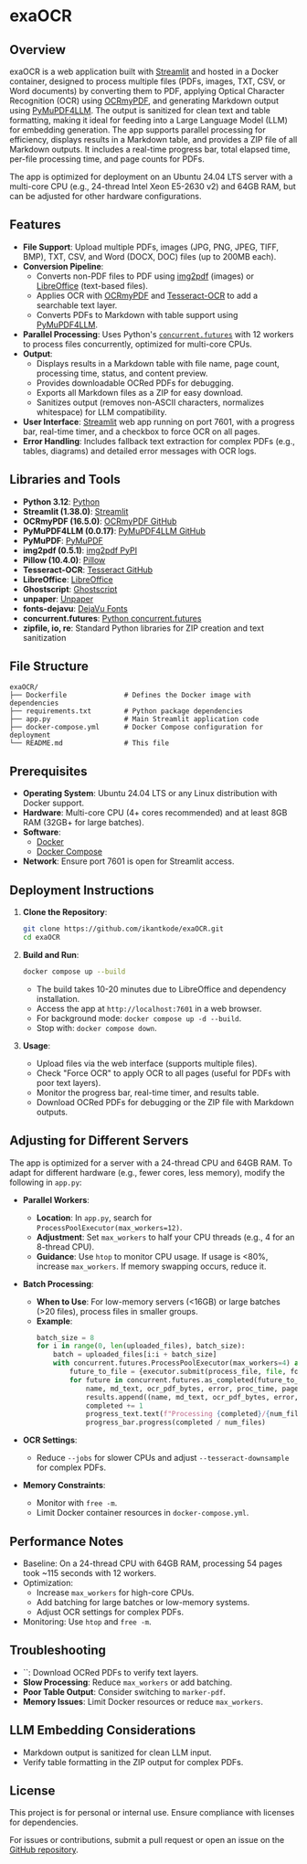 # exaOCR

## Overview

exaOCR is a web application built with [Streamlit](https://streamlit.io/) and hosted in a Docker container, designed to process multiple files (PDFs, images, TXT, CSV, or Word documents) by converting them to PDF, applying Optical Character Recognition (OCR) using [OCRmyPDF](https://github.com/ocrmypdf/OCRmyPDF), and generating Markdown output using [PyMuPDF4LLM](https://github.com/yourusername/PyMuPDF4LLM). The output is sanitized for clean text and table formatting, making it ideal for feeding into a Large Language Model (LLM) for embedding generation. The app supports parallel processing for efficiency, displays results in a Markdown table, and provides a ZIP file of all Markdown outputs. It includes a real-time progress bar, total elapsed time, per-file processing time, and page counts for PDFs.

The app is optimized for deployment on an Ubuntu 24.04 LTS server with a multi-core CPU (e.g., 24-thread Intel Xeon E5-2630 v2) and 64GB RAM, but can be adjusted for other hardware configurations.

## Features

- **File Support**: Upload multiple PDFs, images (JPG, PNG, JPEG, TIFF, BMP), TXT, CSV, and Word (DOCX, DOC) files (up to 200MB each).
- **Conversion Pipeline**:
  - Converts non-PDF files to PDF using [img2pdf](https://pypi.org/project/img2pdf/) (images) or [LibreOffice](https://www.libreoffice.org/) (text-based files).
  - Applies OCR with [OCRmyPDF](https://github.com/ocrmypdf/OCRmyPDF) and [Tesseract-OCR](https://github.com/tesseract-ocr/tesseract) to add a searchable text layer.
  - Converts PDFs to Markdown with table support using [PyMuPDF4LLM](https://github.com/yourusername/PyMuPDF4LLM).
- **Parallel Processing**: Uses Python's [`concurrent.futures`](https://docs.python.org/3/library/concurrent.futures.html) with 12 workers to process files concurrently, optimized for multi-core CPUs.
- **Output**:
  - Displays results in a Markdown table with file name, page count, processing time, status, and content preview.
  - Provides downloadable OCRed PDFs for debugging.
  - Exports all Markdown files as a ZIP for easy download.
  - Sanitizes output (removes non-ASCII characters, normalizes whitespace) for LLM compatibility.
- **User Interface**: [Streamlit](https://streamlit.io/) web app running on port 7601, with a progress bar, real-time timer, and a checkbox to force OCR on all pages.
- **Error Handling**: Includes fallback text extraction for complex PDFs (e.g., tables, diagrams) and detailed error messages with OCR logs.

## Libraries and Tools

- **Python 3.12**: [Python](https://www.python.org/)
- **Streamlit (1.38.0)**: [Streamlit](https://streamlit.io/)
- **OCRmyPDF (16.5.0)**: [OCRmyPDF GitHub](https://github.com/ocrmypdf/OCRmyPDF)
- **PyMuPDF4LLM (0.0.17)**: [PyMuPDF4LLM GitHub](https://github.com/yourusername/PyMuPDF4LLM)
- **PyMuPDF**: [PyMuPDF](https://pymupdf.readthedocs.io/en/latest/)
- **img2pdf (0.5.1)**: [img2pdf PyPI](https://pypi.org/project/img2pdf/)
- **Pillow (10.4.0)**: [Pillow](https://pypi.org/project/Pillow/)
- **Tesseract-OCR**: [Tesseract GitHub](https://github.com/tesseract-ocr/tesseract)
- **LibreOffice**: [LibreOffice](https://www.libreoffice.org/)
- **Ghostscript**: [Ghostscript](https://www.ghostscript.com/)
- **unpaper**: [Unpaper](https://www.flameeyes.eu/projects/unpaper/)
- **fonts-dejavu**: [DejaVu Fonts](https://dejavu-fonts.github.io/)
- **concurrent.futures**: [Python concurrent.futures](https://docs.python.org/3/library/concurrent.futures.html)
- **zipfile, io, re**: Standard Python libraries for ZIP creation and text sanitization

## File Structure

```
exaOCR/
├── Dockerfile              # Defines the Docker image with dependencies
├── requirements.txt        # Python package dependencies
├── app.py                  # Main Streamlit application code
├── docker-compose.yml      # Docker Compose configuration for deployment
└── README.md               # This file
```

## Prerequisites

- **Operating System**: Ubuntu 24.04 LTS or any Linux distribution with Docker support.
- **Hardware**: Multi-core CPU (4+ cores recommended) and at least 8GB RAM (32GB+ for large batches).
- **Software**:
  - [Docker](https://docs.docker.com/get-docker/)
  - [Docker Compose](https://docs.docker.com/compose/install/)
- **Network**: Ensure port 7601 is open for Streamlit access.

## Deployment Instructions

1. **Clone the Repository**:

   ```bash
   git clone https://github.com/ikantkode/exaOCR.git
   cd exaOCR
   ```

2. **Build and Run**:

   ```bash
   docker compose up --build
   ```

   - The build takes 10-20 minutes due to LibreOffice and dependency installation.
   - Access the app at `http://localhost:7601` in a web browser.
   - For background mode: `docker compose up -d --build`.
   - Stop with: `docker compose down`.

3. **Usage**:

   - Upload files via the web interface (supports multiple files).
   - Check "Force OCR" to apply OCR to all pages (useful for PDFs with poor text layers).
   - Monitor the progress bar, real-time timer, and results table.
   - Download OCRed PDFs for debugging or the ZIP file with Markdown outputs.

## Adjusting for Different Servers

The app is optimized for a server with a 24-thread CPU and 64GB RAM. To adapt for different hardware (e.g., fewer cores, less memory), modify the following in `app.py`:

- **Parallel Workers**:

  - **Location**: In `app.py`, search for `ProcessPoolExecutor(max_workers=12)`.
  - **Adjustment**: Set `max_workers` to half your CPU threads (e.g., 4 for an 8-thread CPU).
  - **Guidance**: Use `htop` to monitor CPU usage. If usage is <80%, increase `max_workers`. If memory swapping occurs, reduce it.

- **Batch Processing**:

  - **When to Use**: For low-memory servers (<16GB) or large batches (>20 files), process files in smaller groups.
  - **Example**:
    ```python
    batch_size = 8
    for i in range(0, len(uploaded_files), batch_size):
        batch = uploaded_files[i:i + batch_size]
        with concurrent.futures.ProcessPoolExecutor(max_workers=4) as executor:
            future_to_file = {executor.submit(process_file, file, force_ocr): file for file in batch}
            for future in concurrent.futures.as_completed(future_to_file):
                name, md_text, ocr_pdf_bytes, error, proc_time, page_count = future.result()
                results.append((name, md_text, ocr_pdf_bytes, error, proc_time, page_count))
                completed += 1
                progress_text.text(f"Processing {completed}/{num_files} files...")
                progress_bar.progress(completed / num_files)
    ```

- **OCR Settings**:

  - Reduce `--jobs` for slower CPUs and adjust `--tesseract-downsample` for complex PDFs.

- **Memory Constraints**:

  - Monitor with `free -m`.
  - Limit Docker container resources in `docker-compose.yml`.

## Performance Notes

- Baseline: On a 24-thread CPU with 64GB RAM, processing 54 pages took \~115 seconds with 12 workers.
- Optimization:
  - Increase `max_workers` for high-core CPUs.
  - Add batching for large batches or low-memory systems.
  - Adjust OCR settings for complex PDFs.
- Monitoring: Use `htop` and `free -m`.

## Troubleshooting

- ``: Download OCRed PDFs to verify text layers.
- **Slow Processing**: Reduce `max_workers` or add batching.
- **Poor Table Output**: Consider switching to `marker-pdf`.
- **Memory Issues**: Limit Docker resources or reduce `max_workers`.

## LLM Embedding Considerations

- Markdown output is sanitized for clean LLM input.
- Verify table formatting in the ZIP output for complex PDFs.

## License

This project is for personal or internal use. Ensure compliance with licenses for dependencies.

For issues or contributions, submit a pull request or open an issue on the [GitHub repository](https://github.com/ikantkode/exaOCR).